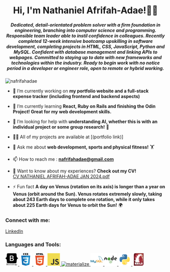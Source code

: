 <h1 align="center">Hi, I'm Nathaniel Afrifah-Adae!👨‍💻</h1>
<h5 align="center">Dedicated, detail-orientated problem solver with a firm foundation in engineering, branching into computer science and programming. Responsible team leader able to instil confidence in colleagues. Recently completed 12-week intensive bootcamp upskilling in software development, completing projects in HTML, CSS, JavaScript, Python and MySQL. Confident with database management and linking APIs to webpages. Committed to staying up to date with new frameworks and technologies within the industry. Ready to begin work with no notice period in a developer or engineer role, open to remote or hybrid working.</h5>

<p align="left"> <img src="https://komarev.com/ghpvc/?username=nafrifahadae&label=Profile%20views&color=0e75b6&style=flat" alt="nafrifahadae" /> </p>

- 🔧 I’m currently working on **my portfolio website and a full-stack expense tracker (including frontend and backend aspects)**

- 🧠 I’m currently learning **React, Ruby on Rails and finishing the Odin Project! Great for my web development skills.** 

- 🤝 I’m looking for help with **understanding AI, whether this is with an individual project or some group research!** 🦾

- 🧑‍🔧 All of my projects are available at [(portfolio link)]

- 💬 Ask me about **web development, sports and physical fitness!** 🏋️

- 📫 How to reach me : **nafrifahadae@gmail.com**

- 📄 Want to know about my experiences? **Check out my CV!** <br>
  <a href="file:///C:/Users/natma/OneDrive/Desktop/PROJECTS/react-portfolio-v1/public/documents/CV%20NATHANIEL%20AFRIFAH-ADAE%20JAN%202024.pdf" target="_blank">CV NATHANIEL AFRIFAH-ADAE JAN 2024.pdf</a>
  

- ⚡ Fun fact **A day on Venus (rotation on its axis) is longer than a year on Venus (orbit around the Sun). Venus rotates extremely slowly, taking about 243 Earth days to complete one rotation, while it only takes about 225 Earth days for Venus to orbit the Sun!** 🌍

<h3 align="left">Connect with me:</h3>
<p align="left">
  <a href="https://www.linkedin.com/in/nathaniel-afrifah-adae" target="_blank" title="Let's connect on LinkedIn">LinkedIn </a>
</p>

<h3 align="left">Languages and Tools:</h3>
<p align="left"> <a href="https://getbootstrap.com" target="_blank" rel="noreferrer"> <img src="https://raw.githubusercontent.com/devicons/devicon/master/icons/bootstrap/bootstrap-plain-wordmark.svg" alt="bootstrap" width="40" height="40"/> </a> <a href="https://www.w3schools.com/css/" target="_blank" rel="noreferrer"> <img src="https://raw.githubusercontent.com/devicons/devicon/master/icons/css3/css3-original-wordmark.svg" alt="css3" width="40" height="40"/> </a> <a href="https://www.w3.org/html/" target="_blank" rel="noreferrer"> <img src="https://raw.githubusercontent.com/devicons/devicon/master/icons/html5/html5-original-wordmark.svg" alt="html5" width="40" height="40"/> </a> <a href="https://developer.mozilla.org/en-US/docs/Web/JavaScript" target="_blank" rel="noreferrer"> <img src="https://raw.githubusercontent.com/devicons/devicon/master/icons/javascript/javascript-original.svg" alt="javascript" width="40" height="40"/> </a> <a href="https://materializecss.com/" target="_blank" rel="noreferrer"> <img src="https://raw.githubusercontent.com/prplx/svg-logos/5585531d45d294869c4eaab4d7cf2e9c167710a9/svg/materialize.svg" alt="materialize" width="40" height="40"/> </a> <a href="https://www.mysql.com/" target="_blank" rel="noreferrer"> <img src="https://raw.githubusercontent.com/devicons/devicon/master/icons/mysql/mysql-original-wordmark.svg" alt="mysql" width="40" height="40"/> </a> <a href="https://nodejs.org" target="_blank" rel="noreferrer"> <img src="https://raw.githubusercontent.com/devicons/devicon/master/icons/nodejs/nodejs-original-wordmark.svg" alt="nodejs" width="40" height="40"/> </a> <a href="https://www.python.org" target="_blank" rel="noreferrer"> <img src="https://raw.githubusercontent.com/devicons/devicon/master/icons/python/python-original.svg" alt="python" width="40" height="40"/> </a> <a href="https://rubyonrails.org" target="_blank" rel="noreferrer"> <img src="https://raw.githubusercontent.com/devicons/devicon/master/icons/rails/rails-original-wordmark.svg" alt="rails" width="40" height="40"/> </a> </p>
